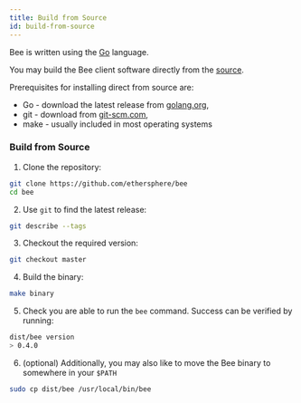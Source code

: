 ```yaml
---
title: Build from Source
id: build-from-source
---
```


Bee is written using the [Go](https://golang.org) language. 

You may build the Bee client software directly from the [source](https://github.com/ethersphere/bee).

Prerequisites for installing direct from source are:

- Go - download the latest release from [golang.org](https://golang.org/dl),
- git - download from [git-scm.com](https://git-scm.com/),
- make - usually included in most operating systems

### Build from Source

1) Clone the repository:
```sh
git clone https://github.com/ethersphere/bee
cd bee
```

2) Use `git` to find the latest release:
```sh
git describe --tags
```

3) Checkout the required version:

```sh
git checkout master
```

4) Build the binary:

```sh
make binary
```

5) Check you are able to run the `bee` command. Success can be verified by running:
```sh
dist/bee version
> 0.4.0
```

6) (optional) Additionally, you may also like to move the Bee binary to somewhere in your `$PATH`
```sh
sudo cp dist/bee /usr/local/bin/bee
```
